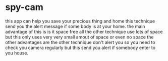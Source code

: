 # spy-cam
this app can help you save your precious thing and home 
this technique send you the alert message if some body is at your home.
the main advantage of this is is it space free all the other technique use lots of space but this only uses very very small amout of space or even no space
the  other advantages are the other technique don't alert you so you need to check you camera regularly but this send you alert if somebody enter to you house.
